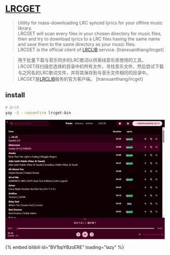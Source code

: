 # [LRCGET](https://github.com/tranxuanthang/lrcget)

> Utility for mass-downloading LRC synced lyrics for your offline music library.  
> LRCGET will scan every files in your chosen directory for music files, then and try to download lyrics to a LRC files having the same name and save them to the same directory as your music files.  
> LRCGET is the official client of [LRCLIB](https://lrclib.net) service. [tranxuanthang/lrcget]

> 用于批量下载与音乐同步的LRC歌词以供离线音乐库使用的工具。  
> LRCGET将扫描您选择的目录中的所有文件，寻找音乐文件，然后尝试下载与之同名的LRC歌词文件，并将其保存到与音乐文件相同的目录中。  
> LRCGET是[LRCLIB](https://lrclib.net)服务的官方客户端。 [tranxuanthang/lrcget]

## install

```sh
# Arch
yay -S --noconfirm lrcget-bin
```

![lrcget](/_image/opt/lrcget.png)

{% embed bilibili id="BV1bpYBzoERE" loading="lazy" %}
